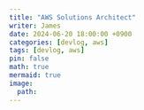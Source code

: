 ```yaml
---
title: "AWS Solutions Architect"
writer: James
date: 2024-06-20 18:00:00 +0900
categories: [devlog, aws]
tags: [devlog, aws]
pin: false
math: true
mermaid: true
image:
  path:
---
```


